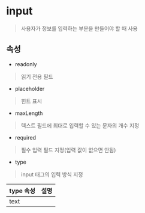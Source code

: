 # input
> 사용자가 정보를 입력하는 부분을 만들어야 할 때 사용

## 속성
- readonly 
> 읽기 전용 필드

- placeholder
> 힌트 표시

- maxLength
> 텍스트 필드에 최대로 입력할 수 있는 문자의 개수 지정

- required
> 필수 입력 필드 지정(입력 값이 없으면 안됨)

- type
> input 태그의 입력 방식 지정

|type 속성|설명|
|--|--|
|text|